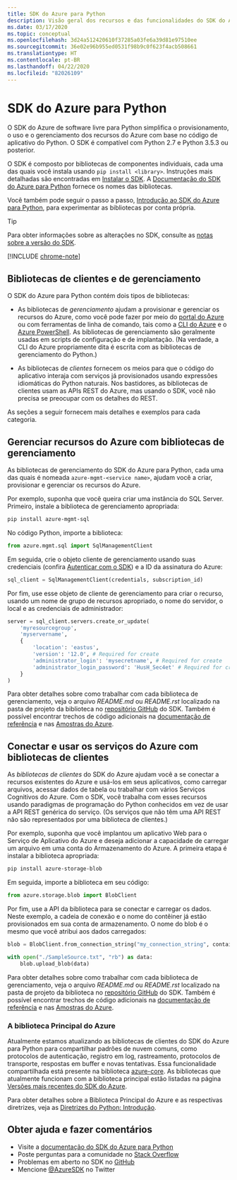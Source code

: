 ```yaml
---
title: SDK do Azure para Python
description: Visão geral dos recursos e das funcionalidades do SDK do Azure para Python que ajudam os desenvolvedores a serem mais produtivos ao provisionar, usar e gerenciar recursos do Azure.
ms.date: 03/17/2020
ms.topic: conceptual
ms.openlocfilehash: 3d24a512420610f37285a03fe6a39d81e97510ee
ms.sourcegitcommit: 36e02e96b955ed0531f98b9c0f623f4acb508661
ms.translationtype: HT
ms.contentlocale: pt-BR
ms.lasthandoff: 04/22/2020
ms.locfileid: "82026109"
---
```

# <a name="azure-sdk-for-python"></a>SDK do Azure para Python

O SDK do Azure de software livre para Python simplifica o provisionamento, o uso e o gerenciamento dos recursos do Azure com base no código de aplicativo do Python. O SDK é compatível com Python 2.7 e Python 3.5.3 ou posterior.

O SDK é composto por bibliotecas de componentes individuais, cada uma das quais você instala usando `pip install <library>`. Instruções mais detalhadas são encontradas em [Instalar o SDK](azure-sdk-install.md). A [Documentação do SDK do Azure para Python](https://azure.github.io/azure-sdk-for-python/) fornece os nomes das bibliotecas.

Você também pode seguir o passo a passo, [Introdução ao SDK do Azure para Python](azure-sdk-get-started.yml), para experimentar as bibliotecas por conta própria.

> [!TIP]
> Para obter informações sobre as alterações no SDK, consulte as [notas sobre a versão do SDK](https://azure.github.io/azure-sdk/).

[!INCLUDE [chrome-note](includes/chrome-note.md)]

## <a name="management-and-client-libraries"></a>Bibliotecas de clientes e de gerenciamento

O SDK do Azure para Python contém dois tipos de bibliotecas:

- As bibliotecas de *gerenciamento* ajudam a provisionar e gerenciar os recursos do Azure, como você pode fazer por meio do [portal do Azure](https://portal.azure.com) ou com ferramentas de linha de comando, tais como a [CLI do Azure](https://docs.microsoft.com/cli/azure/install-azure-cli) e o [Azure PowerShell](https://docs.microsoft.com/powershell/azure/). As bibliotecas de gerenciamento são geralmente usadas em scripts de configuração e de implantação. (Na verdade, a CLI do Azure propriamente dita é escrita com as bibliotecas de gerenciamento do Python.)

- As bibliotecas de *clientes* fornecem os meios para que o código do aplicativo interaja com serviços já provisionados usando expressões idiomáticas do Python naturais. Nos bastidores, as bibliotecas de clientes usam as APIs REST do Azure, mas usando o SDK, você não precisa se preocupar com os detalhes do REST.

As seções a seguir fornecem mais detalhes e exemplos para cada categoria.

## <a name="manage-azure-resources-with-management-libraries"></a>Gerenciar recursos do Azure com bibliotecas de gerenciamento

As bibliotecas de gerenciamento do SDK do Azure para Python, cada uma das quais é nomeada `azure-mgmt-<service name>`, ajudam você a criar, provisionar e gerenciar os recursos do Azure.

Por exemplo, suponha que você queira criar uma instância do SQL Server. Primeiro, instale a biblioteca de gerenciamento apropriada:

```bash
pip install azure-mgmt-sql
```

No código Python, importe a biblioteca:

```python
from azure.mgmt.sql import SqlManagementClient
```

Em seguida, crie o objeto cliente de gerenciamento usando suas credenciais (confira [Autenticar com o SDK](azure-sdk-authenticate.md)) e a ID da assinatura do Azure:

```python
sql_client = SqlManagementClient(credentials, subscription_id)
```

Por fim, use esse objeto de cliente de gerenciamento para criar o recurso, usando um nome de grupo de recursos apropriado, o nome do servidor, o local e as credenciais de administrador:

```python
server = sql_client.servers.create_or_update(
    'myresourcegroup',
    'myservername',
    {
        'location': 'eastus',
        'version': '12.0', # Required for create
        'administrator_login': 'mysecretname', # Required for create
        'administrator_login_password': 'HusH_Sec4et' # Required for create
    }
)
```

Para obter detalhes sobre como trabalhar com cada biblioteca de gerenciamento, veja o arquivo *README.md* ou *README.rst* localizado na pasta de projeto da biblioteca no [repositório GitHub](https://github.com/Azure/azure-sdk-for-python/tree/master/sdk) do SDK. Também é possível encontrar trechos de código adicionais na [documentação de referência](/python/api?view=azure-python) e nas [Amostras do Azure](https://docs.microsoft.com/samples/browse/?languages=python&products=azure).

## <a name="connect-and-use-azure-services-with-client-libraries"></a>Conectar e usar os serviços do Azure com bibliotecas de clientes

As *bibliotecas de clientes* do SDK do Azure ajudam você a se conectar a recursos existentes do Azure e usá-los em seus aplicativos, como carregar arquivos, acessar dados de tabela ou trabalhar com vários Serviços Cognitivos do Azure. Com o SDK, você trabalha com esses recursos usando paradigmas de programação do Python conhecidos em vez de usar a API REST genérica do serviço. (Os serviços que não têm uma API REST não são representados por uma biblioteca de clientes.)

Por exemplo, suponha que você implantou um aplicativo Web para o Serviço de Aplicativo do Azure e deseja adicionar a capacidade de carregar um arquivo em uma conta do Armazenamento do Azure. A primeira etapa é instalar a biblioteca apropriada:

```bash
pip install azure-storage-blob
```

Em seguida, importe a biblioteca em seu código:

```python
from azure.storage.blob import BlobClient
```

Por fim, use a API da biblioteca para se conectar e carregar os dados. Neste exemplo, a cadeia de conexão e o nome do contêiner já estão provisionados em sua conta de armazenamento. O nome do blob é o mesmo que você atribui aos dados carregados:

```python
blob = BlobClient.from_connection_string("my_connection_string", container_name="mycontainer", blob_name="my_blob")

with open("./SampleSource.txt", "rb") as data:
    blob.upload_blob(data)
```

Para obter detalhes sobre como trabalhar com cada biblioteca de gerenciamento, veja o arquivo *README.md* ou *README.rst* localizado na pasta de projeto da biblioteca no [repositório GitHub](https://github.com/Azure/azure-sdk-for-python/tree/master/sdk) do SDK. Também é possível encontrar trechos de código adicionais na [documentação de referência](/python/api?view=azure-python) e nas [Amostras do Azure](https://docs.microsoft.com/samples/browse/?languages=python&products=azure).

### <a name="the-azure-core-library"></a>A biblioteca Principal do Azure

Atualmente estamos atualizando as bibliotecas de clientes do SDK do Azure para Python para compartilhar padrões de nuvem comuns, como protocolos de autenticação, registro em log, rastreamento, protocolos de transporte, respostas em buffer e novas tentativas. Essa funcionalidade compartilhada está presente na biblioteca [azure-core](https://github.com/Azure/azure-sdk-for-python/tree/master/sdk/core/azure-core). As bibliotecas que atualmente funcionam com a biblioteca principal estão listadas na página [Versões mais recentes do SDK do Azure](https://azure.github.io/azure-sdk/releases/latest/#python-packages).

Para obter detalhes sobre a Biblioteca Principal do Azure e as respectivas diretrizes, veja as [Diretrizes do Python: Introdução](https://azure.github.io/azure-sdk/python_introduction.html).

## <a name="get-help-and-give-feedback"></a>Obter ajuda e fazer comentários

- Visite a [documentação do SDK do Azure para Python](https://aka.ms/python-docs)
- Poste perguntas para a comunidade no [Stack Overflow](https://stackoverflow.com/questions/tagged/azure-sdk-python)
- Problemas em aberto no SDK no [GitHub](https://github.com/Azure/azure-sdk-for-python/issues)
- Mencione [@AzureSDK](https://twitter.com/AzureSdk/) no Twitter
